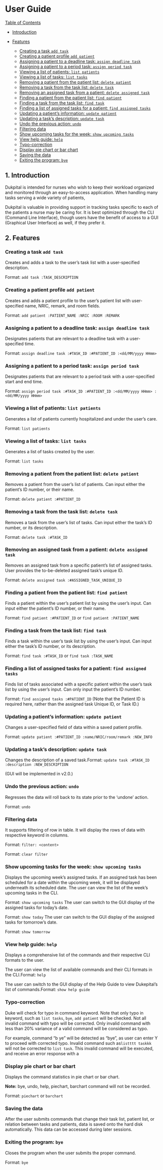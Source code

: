 # User Guide

[Table of Contents](#user-guide)

-   [Introduction](#1-introduction)

- [Features](#2-features)
    -   [Creating a task `add task`](#creating-a-task-add-task)
    -   [Creating a patient profile `add patient`](#creating-a-patient-profile-add-patient)
    -   [Assigning a patient to a deadline task: `assign deadline task`](#assigning-a-patient-to-a-deadline-task-assign-deadline-task)
    -   [Assigning a patient to a period task: `assign period task`](#assigning-a-patient-to-a-period-task-assign-period-task)
    -   [Viewing a list of patients: `list patients`](#viewing-a-list-of-patients-list-patients)
    -   [Viewing a list of tasks: `list tasks`](#viewing-a-list-of-tasks-list-tasks)
    -   [Removing a patient from the patient list: `delete patient`](#removing-a-patient-from-the-patient-list-delete-patient)
    -   [Removing a task from the task list: `delete task`](#removing-a-task-from-the-task-list-delete-task)
    -   [Removing an assigned task from a patient: `delete assigned task`](#removing-an-assigned-task-from-a-patient-delete-assigned-task)
    -   [Finding a patient from the patient list: `find patient`](#finding-a-patient-from-the-patient-list-find-patient)
    -   [Finding a task from the task list: `find task`](#finding-a-task-from-the-task-list-find-task)
    -   [Finding a list of assigned tasks for a patient: `find assigned tasks`](#finding-a-list-of-assigned-tasks-for-a-patient-find-assigned-tasks)
    -   [Updating a patient’s information: `update patient`](#updating-a-patient-s-information-update-patient)
    -   [Updating a task’s description: `update task`](#updating-a-task-s-description-update-task)
    -   [Undo the previous action: `undo`](#undo-the-previous-action-undo)
    -   [Filtering data](#filtering-data)
    -   [Show upcoming tasks for the week: `show upcoming tasks`](#show-upcoming-tasks-for-the-week-show-upcoming-tasks)
    -   [View help guide: `help`](#view-help-guide-help)
    -   [Typo-correction](#typo-correction)
    -   [Display pie chart or bar chart](#display-pie-chart-or-bar-chart)
    -   [Saving the data](#saving-the-data)
    -   [Exiting the program: `bye`](#exiting-the-program-bye)

## 1. Introduction

Dukpital is intended for nurses who wish to keep their workload organized and monitored through an easy-to-access application. When handling many tasks serving a wide variety of patients, 

Dukpital is valuable in providing support in tracking tasks specific to each of the patients a nurse may be caring for. It is best optimized through the CLI (Command Line Interface), though users have the benefit of access to a GUI (Graphical User Interface) as well, if they prefer it.

## 2. Features

### Creating a task `add task`

Creates and adds a task to the user’s task list with a user-specified description.

Format: `add task :TASK_DESCRIPTION`

### Creating a patient profile `add patient`

Creates and adds a patient profile to the user’s patient list with user-specified name, NRIC, remark, and room fields.

Format: `add patient :PATIENT_NAME :NRIC :ROOM :REMARK`

### Assigning a patient to a deadline task: `assign deadline task`

Designates patients that are relevant to a deadline task with a user-specified time.

Format: `assign deadline task :#TASK_ID :#PATIENT_ID :<dd/MM/yyyy HHmm> `

### Assigning a patient to a period task: `assign period task`

Designates patients that are relevant to a period task with a user-specified start and end time.

Format: `assign period task :#TASK_ID :#PATIENT_ID :<dd/MM/yyyy HHmm> :<dd/MM/yyyy HHmm>`

### Viewing a list of patients: `list patients` 

Generates a list of patients currently hospitalized and under the user’s care.

Format: `list patients`

### Viewing a list of tasks: `list tasks`

Generates a list of tasks created by the user.

Format: `list tasks`

### Removing a patient from the patient list: `delete patient`

Removes a patient from the user’s list of patients. Can input either the patient’s ID number, or their name.

Format: `delete patient :#PATIENT_ID`

### Removing a task from the task list: `delete task`

Removes a task from the user’s list of tasks. Can input either the task’s ID number, or its description.

Format: `delete task :#TASK_ID`

### Removing an assigned task from a patient: `delete assigned task`

Removes an assigned task from a specific patient’s list of assigned tasks. User provides the to-be-deleted assigned task’s unique ID.

Format: `delete assigned task :#ASSIGNED_TASK_UNIQUE_ID`

### Finding a patient from the patient list: `find patient`

Finds a patient within the user’s patient list by using the user’s input. Can input either the patient’s ID number, or their name.

Format: `find patient :#PATIENT_ID` or `find patient :PATIENT_NAME`

### Finding a task from the task list: `find task`

Finds a task within the user’s task list by using the user’s input. Can input either the task’s ID number, or its description.

Format: `find task :#TASK_ID` or `find task :TASK_NAME`

### Finding a list of assigned tasks for a patient: `find assigned tasks`

Finds list of tasks associated with a specific patient within the user’s task list by using the user’s input. Can only input the patient’s ID number.

Format: `find assigned tasks :#PATIENT_ID` (Note that the Patient ID is required here, rather than the assigned task Unique ID, or Task ID.)

### Updating a patient’s information: `update patient`

Changes a user-specified field of data within a saved patient profile.

Format: `update patient :#PATIENT_ID :name/NRIC/room/remark :NEW_INFO`

### Updating a task’s description: `update task`

Changes the description of a saved task.Format: `update task :#TASK_ID :description :NEW_DESCRIPTION`

(GUI will be implemented in v2.0.)

### Undo the previous action: `undo`

Regresses the data will roll back to its state prior to the ‘undone’ action.

Format: `undo`

### Filtering data

It supports filtering of row in table. It will display the rows of data with respective keyword in columns.

Format:  `filter: <content> `	

Format: `clear filter `

### Show upcoming tasks for the week: `show upcoming tasks`

Displays the upcoming week’s assigned tasks. If an assigned task has been scheduled for a date within the upcoming week, it will be displayed underneath its scheduled date.
The user can view the list of the week’s upcoming tasks in the CLI.

Format: `show upcoming tasks`
The user can switch to the GUI display of the assigned tasks for today’s date.

Format: `show today`
The user can switch to the GUI display of the assigned tasks for tomorrow’s date.

Format: `show tomorrow`

### View help guide: `help`

Displays a comprehensive list of the commands and their respective CLI formats to the user. 

The user can view the list of available commands and their CLI formats in the CLI.Format: `help`

The user can switch to the GUI display of the Help Guide to view Dukepital’s list of commands.Format: `show help guide`

### Typo-correction

Duke will check for typo in command keyword. Note that only typo in keyword, such as `list tasks`, `bye`, `add patient` will be checked. Not all invalid command with typo will be corrected. Only invalid command with less than 20% variance of a valid command will be considered as typo.

For example, command “b ye” will be detected as “bye”, as user can enter Y to proceed with corrected typo. Invalid command such as`listttt taskkk` will not be corrected to `list task`. This invalid command will be executed, and receive an error response with a 

### Display pie chart or bar chart

Displays the command statistics in pie chart or bar chart.

**Note:** bye, undo, help, piechart, barchart command will not be recorded.

Format: `piechart` or `barchart`

### Saving the data

After the user submits commands that change their task list, patient list, or relation between tasks and patients, data is saved onto the hard disk automatically. This data can be accessed during later sessions.

### Exiting the program: `bye`

Closes the program when the user submits the proper command.

Format: `bye`
